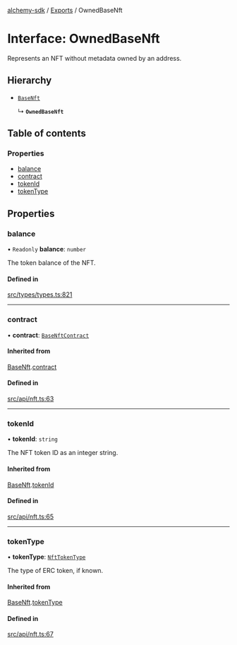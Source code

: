 [alchemy-sdk](../README.md) / [Exports](../modules.md) / OwnedBaseNft

# Interface: OwnedBaseNft

Represents an NFT without metadata owned by an address.

## Hierarchy

- [`BaseNft`](BaseNft.md)

  ↳ **`OwnedBaseNft`**

## Table of contents

### Properties

- [balance](OwnedBaseNft.md#balance)
- [contract](OwnedBaseNft.md#contract)
- [tokenId](OwnedBaseNft.md#tokenid)
- [tokenType](OwnedBaseNft.md#tokentype)

## Properties

### balance

• `Readonly` **balance**: `number`

The token balance of the NFT.

#### Defined in

[src/types/types.ts:821](https://github.com/alchemyplatform/alchemy-sdk-js/blob/85196e8/src/types/types.ts#L821)

___

### contract

• **contract**: [`BaseNftContract`](BaseNftContract.md)

#### Inherited from

[BaseNft](BaseNft.md).[contract](BaseNft.md#contract)

#### Defined in

[src/api/nft.ts:63](https://github.com/alchemyplatform/alchemy-sdk-js/blob/85196e8/src/api/nft.ts#L63)

___

### tokenId

• **tokenId**: `string`

The NFT token ID as an integer string.

#### Inherited from

[BaseNft](BaseNft.md).[tokenId](BaseNft.md#tokenid)

#### Defined in

[src/api/nft.ts:65](https://github.com/alchemyplatform/alchemy-sdk-js/blob/85196e8/src/api/nft.ts#L65)

___

### tokenType

• **tokenType**: [`NftTokenType`](../enums/NftTokenType.md)

The type of ERC token, if known.

#### Inherited from

[BaseNft](BaseNft.md).[tokenType](BaseNft.md#tokentype)

#### Defined in

[src/api/nft.ts:67](https://github.com/alchemyplatform/alchemy-sdk-js/blob/85196e8/src/api/nft.ts#L67)
